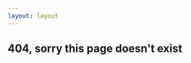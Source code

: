```yaml
---
layout: layout
---
```


<div>
	<h2 id="missing">404, sorry this page doesn't exist</h2>
</div>